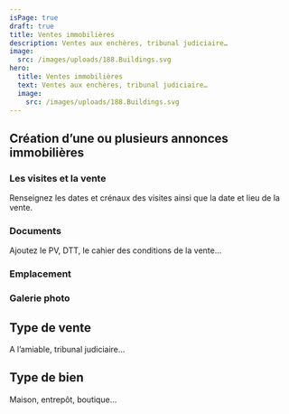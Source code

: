 ```yaml
---
isPage: true
draft: true
title: Ventes immobilières
description: Ventes aux enchères, tribunal judiciaire…
image:
  src: /images/uploads/188.Buildings.svg
hero: 
  title: Ventes immobilières
  text: Ventes aux enchères, tribunal judiciaire…
  image:
    src: /images/uploads/188.Buildings.svg
---
```


## Création d’une ou plusieurs annonces immobilières

### Les visites et la vente
Renseignez les dates et crénaux des visites ainsi que la date et lieu de la vente.

### Documents
Ajoutez le PV, DTT, le cahier des conditions de la vente…

### Emplacement

### Galerie photo

## Type de vente
A l’amiable, tribunal judiciaire…

## Type de bien
Maison, entrepôt, boutique…